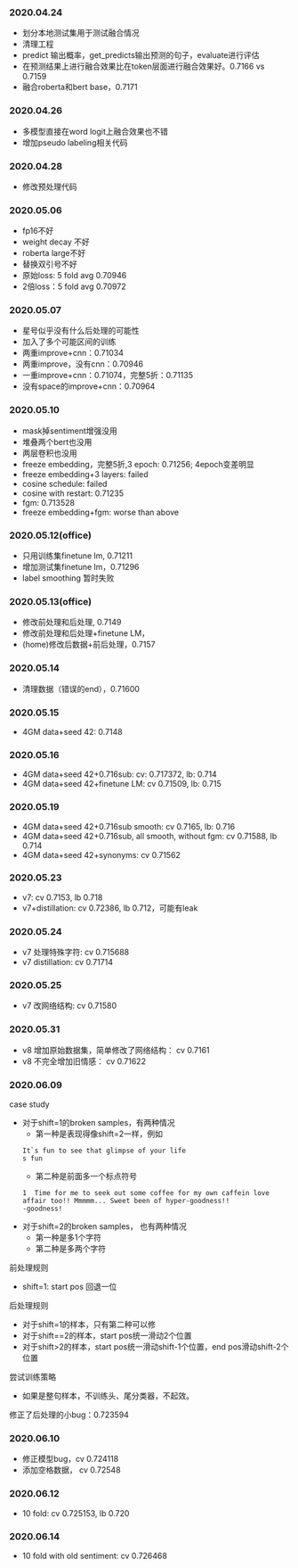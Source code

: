 ### 2020.04.24
- 划分本地测试集用于测试融合情况
- 清理工程
- predict 输出概率，get_predicts输出预测的句子，evaluate进行评估
- 在预测结果上进行融合效果比在token层面进行融合效果好。0.7166 vs 0.7159
- 融合roberta和bert base，0.7171

### 2020.04.26
- 多模型直接在word logit上融合效果也不错
- 增加pseudo labeling相关代码

### 2020.04.28
- 修改预处理代码

### 2020.05.06
- fp16不好
- weight decay 不好
- roberta large不好
- 替换双引号不好
- 原始loss: 5 fold avg 0.70946
- 2倍loss：5 fold avg 0.70972

### 2020.05.07
- 星号似乎没有什么后处理的可能性
- 加入了多个可能区间的训练
- 两重improve+cnn：0.71034
- 两重improve，没有cnn：0.70946
- 一重improve+cnn：0.71074，完整5折：0.71135
- 没有space的improve+cnn：0.70964

### 2020.05.10
- mask掉sentiment增强没用
- 堆叠两个bert也没用
- 两层卷积也没用
- freeze embedding，完整5折,3 epoch: 0.71256; 4epoch变差明显
- freeze embedding+3 layers: failed
- cosine schedule: failed
- cosine with restart: 0.71235
- fgm: 0.713528
- freeze embedding+fgm: worse than above

### 2020.05.12(office)
- 只用训练集finetune lm, 0.71211
- 增加测试集finetune lm，0.71296
- label smoothing 暂时失败

### 2020.05.13(office)
- 修改前处理和后处理, 0.7149
- 修改前处理和后处理+finetune LM，
- (home)修改后数据+前后处理，0.7157

### 2020.05.14
- 清理数据（错误的end），0.71600

### 2020.05.15
- 4GM data+seed 42: 0.7148

### 2020.05.16
- 4GM data+seed 42+0.716sub: cv: 0.717372, lb: 0.714
- 4GM data+seed 42+finetune LM: cv 0.71509, lb: 0.715

### 2020.05.19
- 4GM data+seed 42+0.716sub smooth: cv 0.7165, lb: 0.716
- 4GM data+seed 42+0.716sub, all smooth, without fgm: cv 0.71588, lb 0.714
- 4GM data+seed 42+synonyms: cv 0.71562


### 2020.05.23
- v7: cv 0.7153, lb 0.718
- v7+distillation: cv 0.72386, lb 0.712，可能有leak

### 2020.05.24
- v7 处理特殊字符: cv 0.715688
- v7 distillation: cv 0.71714

### 2020.05.25
- v7 改网络结构: cv 0.71580

### 2020.05.31
- v8 增加原始数据集，简单修改了网络结构： cv 0.7161
- v8 不完全增加旧情感： cv 0.71622

### 2020.06.09
case study
- 对于shift=1的broken samples，有两种情况
    - 第一种是表现得像shift=2一样，例如
    ```
    It`s fun to see that glimpse of your life
    s fun
    ```
    - 第二种是前面多一个标点符号
    ```
    1  Time for me to seek out some coffee for my own caffein love affair too!! Mmmmm... Sweet been of hyper-goodness!!
    -goodness!
    ```
- 对于shift=2的broken samples， 也有两种情况
    - 第一种是多1个字符
    - 第二种是多两个字符
    
前处理规则
- shift=1: start pos 回退一位

后处理规则
- 对于shift=1的样本，只有第二种可以修
- 对于shift==2的样本，start pos统一滑动2个位置
- 对于shift>2的样本，start pos统一滑动shift-1个位置，end pos滑动shift-2个位置

尝试训练策略
- 如果是整句样本，不训练头、尾分类器，不起效。

修正了后处理的小bug：0.723594


### 2020.06.10
- 修正模型bug，cv 0.724118
- 添加空格数据， cv 0.72548

### 2020.06.12
- 10 fold: cv 0.725153, lb 0.720

### 2020.06.14
- 10 fold with old sentiment: cv 0.726468